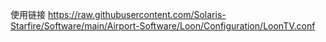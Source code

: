 使用链接
https://raw.githubusercontent.com/Solaris-Starfire/Software/main/Airport-Software/Loon/Configuration/LoonTV.conf
